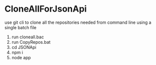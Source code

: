 # CloneAllForJsonApi
use git cli to clone all the repositories needed from command line using a single batch file

1.  run cloneall.bac
2.  run CopyRepos.bat
3.  cd JSONApi 
4.  npm i
5.  node app